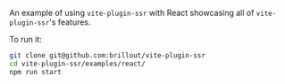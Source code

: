 An example of using `vite-plugin-ssr` with React showcasing all of `vite-plugin-ssr`'s features.

To run it:

```bash
git clone git@github.com:brillout/vite-plugin-ssr
cd vite-plugin-ssr/examples/react/
npm run start
```
